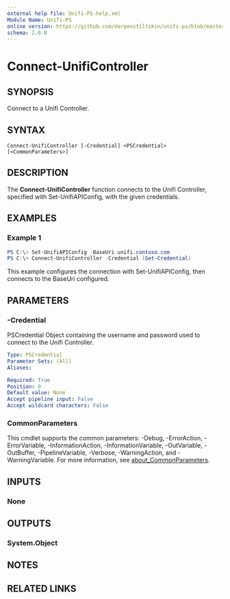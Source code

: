 ```yaml
---
external help file: Unifi-PS-help.xml
Module Name: Unifi-PS
online version: https://github.com/derpenstiltskin/unifi-ps/blob/master/docs/Connect-UnifiController.md
schema: 2.0.0
---
```


# Connect-UnifiController

## SYNOPSIS
Connect to a Unifi Controller.

## SYNTAX

```
Connect-UnifiController [-Credential] <PSCredential> [<CommonParameters>]
```

## DESCRIPTION
The **Connect-UnifiController** function connects to the Unifi Controller, specified with Set-UnifiAPIConfig, with the given credentials.

## EXAMPLES

### Example 1
```powershell
PS C:\> Set-UnifiAPIConfig -BaseUri unifi.contoso.com
PS C:\> Connect-UnifiController -Credential (Get-Credential)
```

This example configures the connection with Set-UnifiAPIConfig, then connects to the BaseUri configured.

## PARAMETERS

### -Credential
PSCredential Object containing the username and password used to connect to the Unifi Controller.

```yaml
Type: PSCredential
Parameter Sets: (All)
Aliases:

Required: True
Position: 0
Default value: None
Accept pipeline input: False
Accept wildcard characters: False
```

### CommonParameters
This cmdlet supports the common parameters: -Debug, -ErrorAction, -ErrorVariable, -InformationAction, -InformationVariable, -OutVariable, -OutBuffer, -PipelineVariable, -Verbose, -WarningAction, and -WarningVariable. For more information, see [about_CommonParameters](http://go.microsoft.com/fwlink/?LinkID=113216).

## INPUTS

### None
## OUTPUTS

### System.Object
## NOTES

## RELATED LINKS
